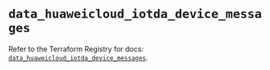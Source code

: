 # `data_huaweicloud_iotda_device_messages`

Refer to the Terraform Registry for docs: [`data_huaweicloud_iotda_device_messages`](https://registry.terraform.io/providers/huaweicloud/huaweicloud/1.71.1/docs/data-sources/iotda_device_messages).
